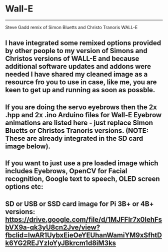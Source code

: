 # Wall-E
--------
Steve Gadd remix of Simon Bluetts and Christo Tranoris WALL-E 

I have integrated some remixed options provided by other people to my version of Simons and Christos versions of WALL-E and because additional software updates and addons were needed I have shared my cleaned image as a resource fro you to use in case, like me, you are keen to get up and running as soon as possble. 
-------------------------------------------------------------
If you are doing the servo eyebrows then the 2x .hpp and 2x .ino Arduino files for Wall-E Eyebrow animations are listed here - just replace Simon Bluetts or Christos Tranoris versions. (NOTE: These are already integrated in the SD card image below).
------------------------------------------------------------------------------------------------------------------------------------------
If you want to just use a pre loaded image which includes Eyebrows, OpenCV for Facial recognition, Google text to speech, OLED screen options etc:
------------------------------------------------------------------------------------------------------------------------------------------
SD or USB or SSD card image for Pi 3B+ or 4B+ versions:
https://drive.google.com/file/d/1MJFFlr7x0lehFsbVX9a-qk3yU8cn2Jve/view?fbclid=IwAR1UybxEieOeYEUhanWamiYM9xSfhtDk6YG2REJYzIoYyJBkrcm1d8iM3ks
-------------------------------------------------------------------------------------------------------------------------------------------

